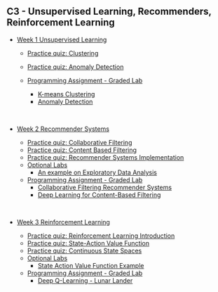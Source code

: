 ## C3 - Unsupervised Learning, Recommenders, Reinforcement Learning

- [Week 1 Unsupervised Learning](/C3%20-%20Unsupervised%20Learning%20Recommenders%20Reinforcement%20Learning/Week%201%20Unsupervised%20Learning/)

    - [Practice quiz: Clustering](/C3%20-%20Unsupervised%20Learning%20Recommenders%20Reinforcement%20Learning/Week%201%20Unsupervised%20Learning/Practice%20Quiz/Clustering.png/)
    - [Practice quiz: Anomaly Detection](/C3%20-%20Unsupervised%20Learning%20Recommenders%20Reinforcement%20Learning/Week%201%20Unsupervised%20Learning/Practice%20Quiz/Anomaly%20Detection.png/)
    
  - [Programming Assignment - Graded Lab](/C3%20-%20Unsupervised%20Learning%20Recommenders%20Reinforcement%20Learning/Week%201%20Unsupervised%20Learning/Graded%20Lab)
    - [K-means Clustering](/C3%20-%20Unsupervised%20Learning%20Recommenders%20Reinforcement%20Learning/Week%201%20Unsupervised%20Learning/Graded%20Lab/C3_W1_KMeans_Assignment.ipynb)
    - [Anomaly Detection](/C3%20-%20Unsupervised%20Learning%20Recommenders%20Reinforcement%20Learning/Week%201%20Unsupervised%20Learning/Graded%20Lab/C3_W1_Anomaly_Detection.ipynb)
<br/>

- [Week 2 Recommender Systems](/C3%20-%20Unsupervised%20Learning%20Recommenders%20Reinforcement%20Learning/Week%202%20Recommender%20Systems/)

    - [Practice quiz: Collaborative Filtering](/C3%20-%20Unsupervised%20Learning%20Recommenders%20Reinforcement%20Learning/Week%202%20Recommender%20Systems/Practice%20Quiz/Collaborative%20Filtering.png/)
    - [Practice quiz: Content Based Filtering](/C3%20-%20Unsupervised%20Learning%20Recommenders%20Reinforcement%20Learning/Week%202%20Recommender%20Systems/Practice%20Quiz/Content%20Based%20Filtering.png/)
    - [Practice quiz: Recommender Systems Implementation](/C3%20-%20Unsupervised%20Learning%20Recommenders%20Reinforcement%20Learning/Week%202%20Recommender%20Systems/Practice%20Quiz/Recommender%20Systems%20Implementation.png/)
  - [Optional Labs](/C3%20-%20Unsupervised%20Learning%20Recommenders%20Reinforcement%20Learning/Week%202%20Recommender%20Systems/Optional%20Labs)
    - [An example on Exploratory Data Analysis](/C3%20-%20Unsupervised%20Learning%20Recommenders%20Reinforcement%20Learning/Week%202%20Recommender%20Systems/Optional%20Labs/C3_W2_Lab01_PCA_Visualization_Examples.ipynb)
   - [Programming Assignment - Graded Lab](/C3%20-%20Unsupervised%20Learning%20Recommenders%20Reinforcement%20Learning/Week%202%20Recommender%20Systems/Graded%20Lab)
        - [Collaborative Filtering Recommender Systems](/C3%20-%20Unsupervised%20Learning%20Recommenders%20Reinforcement%20Learning/Week%202%20Recommender%20Systems/Graded%20Lab/C3_W2_Collaborative_RecSys_Assignment.ipynb)
        - [Deep Learning for Content-Based Filtering](/C3%20-%20Unsupervised%20Learning%20Recommenders%20Reinforcement%20Learning/Week%202%20Recommender%20Systems/Graded%20Lab/C3_W2_RecSysNN_Assignment.ipynb)

<br/>

- [Week 3 Reinforcement Learning](/C3%20-%20Unsupervised%20Learning%20Recommenders%20Reinforcement%20Learning/Week%203%20Reinforcement%20Learning/)

    - [Practice quiz: Reinforcement Learning Introduction](/C3%20-%20Unsupervised%20Learning%20Recommenders%20Reinforcement%20Learning/Week%203%20Reinforcement%20Learning/Practice%20Quiz/Reinforcement%20Learning%20Introduction.png/)
    - [Practice quiz: State-Action Value Function](/C3%20-%20Unsupervised%20Learning%20Recommenders%20Reinforcement%20Learning/Week%203%20Reinforcement%20Learning/Practice%20Quiz/State-Action%20Value%20Function.png/)
    - [Practice quiz: Continuous State Spaces](/C3%20-%20Unsupervised%20Learning%20Recommenders%20Reinforcement%20Learning/Week%203%20Reinforcement%20Learning/Practice%20Quiz/Continuous%20State%20Spaces.png/)
  - [Optional Labs](/C3%20-%20Unsupervised%20Learning%20Recommenders%20Reinforcement%20Learning/Week%203%20Reinforcement%20Learning/Optional%20Labs)
    - [State Action Value Function Example](/C3%20-%20Unsupervised%20Learning%20Recommenders%20Reinforcement%20Learning/Week%203%20Reinforcement%20Learning/Optional%20Labs/State-action%20value%20function%20example.ipynb)
   - [Programming Assignment - Graded Lab](/C3%20-%20Unsupervised%20Learning%20Recommenders%20Reinforcement%20Learning/Week%203%20Reinforcement%20Learning/Graded%20Lab)
        - [Deep Q-Learning - Lunar Lander](/C3%20-%20Unsupervised%20Learning%20Recommenders%20Reinforcement%20Learning/Week%203%20Reinforcement%20Learning/Graded%20Lab/C3_W3_A1_Assignment.ipynb)
        

<br/>
